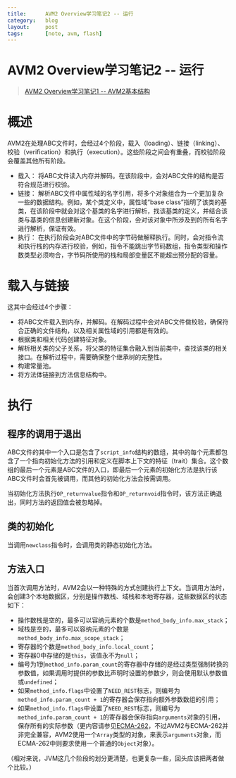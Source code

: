 ```yaml
---
title:      AVM2 Overview学习笔记2 -- 运行
category:   blog
layout:     post
tags:       [note, avm, flash]
---
```



AVM2 Overview学习笔记2 -- 运行
==============


>[AVM2 Overview学习笔记1 -- AVM2基本结构][2]


# 概述

AVM2在处理ABC文件时，会经过4个阶段，载入（loading）、链接（linking）、校验（verification）和执行（execution）。这些阶段之间会有重叠，而校验阶段会覆盖其他所有阶段。

*   载入： 将ABC文件读入内存并解码。在该阶段中，会对ABC文件的结构是否符合规范进行校验。
*   链接： 解析ABC文件中属性域的名字引用，将多个对象组合为一个更加复杂一些的数据结构。例如，某个类定义中，属性域“base class”指明了该类的基类，在该阶段中就会对这个基类的名字进行解析，找该基类的定义，并结合该类与基类的信息创建新对象。在这个阶段，会对该对象中所涉及到的所有名字进行解析，保证有效。
*   执行： 在执行阶段会对ABC文件中的字节码做解释执行。同时，会对指令流和执行栈的内存进行校验，例如，指令不能跳出字节码数组，指令类型和操作数类型必须吻合，字节码所使用的栈和局部变量区不能超出预分配的容量。

# 载入与链接

这其中会经过4个步骤：

*   将ABC文件载入到内存，并解码。在解码过程中会对ABC文件做校验，确保符合正确的文件结构，以及相关属性域的引用都是有效的。
*   根据类和相关代码创建特征对象。
*   解析相关类的父子关系，将父类的特征集合融入到当前类中，查找该类的相关接口。在解析过程中，需要确保整个继承树的完整性。
*   构建常量池。
*   将方法体链接到方法信息结构中。

# 执行

## 程序的调用于退出

ABC文件的其中一个入口是包含了`script_info`结构的数组，其中的每个元素都包含了一个指向初始化方法的引用和定义在脚本上下文的特征（trait）集合。这个数组的最后一个元素是ABC文件的入口，即最后一个元素的初始化方法是执行该ABC文件时会首先被调用，而其他的初始化方法会按需调用。

当初始化方法执行`OP_returnvalue`指令和`OP_returnvoid`指令时，该方法正确退出，同时方法的返回值会被忽略掉。

## 类的初始化

当调用`newclass`指令时，会调用类的静态初始化方法。

## 方法入口

当首次调用方法时，AVM2会以一种特殊的方式创建执行上下文。当调用方法时，会创建3个本地数据区，分别是操作数栈、域栈和本地寄存器，这些数据区的状态如下：

*   操作数栈是空的，最多可以容纳元素的个数是`method_body_info.max_stack`；
*   域栈是空的，最多可以容纳元素的个数是`method_body_info.max_scope_stack`；
*   寄存器的个数是`method_body_info.local_count`；
*   寄存器0中存储的是`this`，该值永不为`null`；
*   编号为1到`method_info.param_count`的寄存器中存储的是经过类型强制转换的参数值，如果调用时提供的参数比声明时设置的参数少，则会使用默认参数值或`undefined`；
*   如果`method_info.flags`中设置了`NEED_REST`标志，则编号为`method_info.param_count + 1`的寄存器会保存指向额外参数数组的引用；
*   如果`method_info.flags`中设置了`NEED_REST`标志，则编号为`method_info.param_count + 1`的寄存器会保存指向`arguments`对象的引用，保存所有的实际参数（更内容请参见[ECMA-262][1]，不过AVM2与ECMA-262并非完全兼容，AVM2使用一个`Array`类型的对象，来表示`arguments`对象，而ECMA-262中则要求使用一个普通的`Object`对象）。

（相对来说，JVM这几个阶段的划分更清楚，也更复杂一些，回头应该把两者做个比较。）

[1]:    http://www.ecma-international.org/publications/files/ECMA-ST/Ecma-262.pdf
[2]:    /post/avm2_overview_note_1_basic_structure

